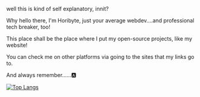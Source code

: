 well this is kind of self explanatory, innit?

Why hello there, I'm Horibyte, just your average webdev....and professional tech breaker, too!

This place shall be the place where I put my open-source projects, like my website!

You can check me on other platforms via going to the sites that my links go to.

And always remember......🅰

[![Top Langs](https://github-readme-stats.vercel.app/api/top-langs/?username=horibyten&layout=donut)](https://github.com/anuraghazra/github-readme-stats)

<!---
horibyte/horibyte is a ✨ special ✨ repository because its `README.md` (this file) appears on your GitHub profile.
You can click the Preview link to take a look at your changes.
--->
